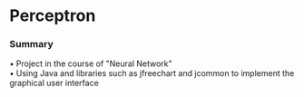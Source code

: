 # Perceptron
### Summary  
• Project in the course of "Neural Network"  
• Using Java and libraries such as jfreechart and jcommon to implement the graphical user interface  
